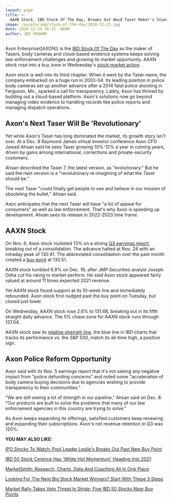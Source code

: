 ```yaml
---
layout: page
title: >-
  AAXN Stock, IBD Stock Of The Day, Breaks Out Amid Taser Maker's Stunning Plans
image: /assets/img/stock-of-the-day/2020-12-23.jpg
date: 2020-12-23 16:32 -0800
author: JED GRAHAM
---
```







Axon Enterprise([AXON]) is the [IBD Stock Of The Day](https://www.investors.com/research/ibd-stock-of-the-day/) as the maker of Tasers, body cameras and cloud-based evidence systems keeps solving law-enforcement challenges and growing its market opportunity. AAXN stock rose into a buy zone in Wednesday's [stock-market action](https://www.investors.com/market-trend/stock-market-today/stock-market-today-market-trends-best-stocks-buy-watch/).




Axon stock is well into its third chapter. When it went by the Taser name, the company embarked on a huge run in 2003-04. Its leading position in police body cameras set up another advance after a 2014 fatal police shooting in Ferguson, Mo., sparked a call for transparency. Lately, Axon has thrived by building out a cloud-based platform. Axon's solutions now go beyond managing video evidence to handling records like police reports and managing dispatch operations.


Axon's Next Taser Will Be 'Revolutionary'
-----------------------------------------


Yet while Axon's Taser has long dominated the market, its growth story isn't over. At a Dec. 8 Raymond James virtual investor conference Axon CFO Jawad Ahsan said he sees Taser growing 10%-12% a year in coming years, driven by gains among international, corrections and private-security customers.


Ahsan described the Taser 7, the latest version, as "evolutionary." But he said the next version is a "revolutionary re-imagining of what the Taser should be."


The next Taser "could finally get people to see and believe in our mission of obsoleting the bullet," Ahsan said.


Axon anticipates that the next Taser will have "a lot of appeal for consumers" as well as law enforcement. That's why Axon is speeding up development. Ahsan sees its release in 2022-2023 time frame.


AAXN Stock
----------


On Nov. 6, Axon stock rocketed 13% on a strong [Q3 earnings report](https://www.investors.com/news/axon-earnings-stun-aaxn-stock-jumps-after-hours/), breaking out of a consolidation. The advance halted at Nov. 24 with an intraday peak of 130.41. The abbreviated consolidation over the past month created a [buy point](https://www.investors.com/how-to-invest/investors-corner/chart-reading-basics-how-a-buy-point-marks-a-time-of-opportunity/) at 130.51.


AAXN stock tumbled 6.9% on Dec. 16, after JMP Securities analyst Joseph Osha cut his rating to market perform. He said Axon stock appeared fairly valued at around 11 times expected 2021 revenue.


Yet AAXN stock found support at its 10-week line and immediately rebounded. Axon stock first nudged past the buy point on Tuesday, but closed just lower.


On Wednesday, AAXN stock rose 2.6% to 131.68, breaking out in its fifth straight daily advance. The 5% chase zone for AAXN stock runs through 137.04.


AAXN stock saw its [relative strength line](https://www.investors.com/how-to-invest/investors-corner/a-stock-breakout-specialty-tool-the-relative-strength-line/), the blue line in IBD charts that tracks its performance vs. the S&P 500, match its all-time high, a positive sign.



Axon Police Reform Opportunity
------------------------------


Axon said with its Nov. 5 earnings report that it's not seeing any negative impact from "police defunding concerns" and noted some "acceleration of body camera buying decisions due to agencies wishing to provide transparency to their communities."


"We are still seeing a lot of strength in our pipeline," Ahsan said on Dec. 8. "Our products are built to solve the problems that many of our law enforcement agencies in this country are trying to solve."


As Axon keeps expanding its offerings, satisfied customers keep renewing and expanding their subscriptions. Axon's net revenue retention in Q3 was 120%.


**YOU MAY ALSO LIKE:**


 [IPO Stocks To Watch: Pool Leader Leslie's Breaks Out Past New Buy Point](https://www.investors.com/stock-lists/ipo-analysis/ipo-stocks-to-watch-pool-leader-leslies-stock-breaking-out-new-buy-point/)


[IBD 50 Stock Cerence Has 'White Hot Momentum' Heading Into 2021](https://www.investors.com/news/technology/cerence-stock-seeing-white-hot-momentum-2021/)


[MarketSmith: Research, Charts, Data And Coaching All In One Place](https://www.investors.com/product/marketsmith/)


[Looking For The Next Big Stock Market Winners? Start With These 3 Steps](https://www.investors.com/research/how-to-invest-in-the-stock-market-start-with-a-simple-routine/)


[Market Rally Takes Veto Threat In Stride; Five IBD 50 Stocks Near Buy Points](https://www.investors.com/market-trend/stock-market-today/dow-jones-futures-stock-market-rally-stimulus-deal-trump-veto-threat-amd-apple-chipmakers-near-buy-points/)




